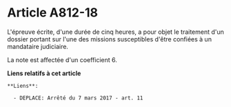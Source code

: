 # Article A812-18

L'épreuve écrite, d'une durée de cinq heures, a pour objet le traitement d'un dossier portant sur l'une des missions
susceptibles d'être confiées à un mandataire judiciaire.

La note est affectée d'un coefficient 6.

**Liens relatifs à cet article**

	**Liens**:

	  - DEPLACE: Arrêté du 7 mars 2017 - art. 11
